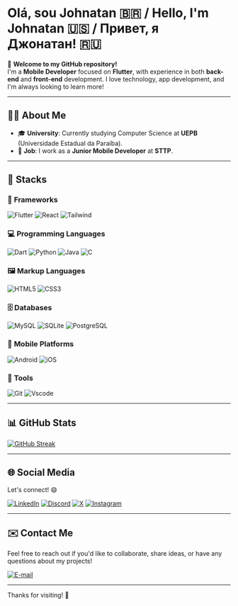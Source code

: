 # Olá, sou Johnatan 🇧🇷 / Hello, I'm Johnatan 🇺🇸 / Привет, я Джонатан! 🇷🇺

👋 **Welcome to my GitHub repository!**  
I'm a **Mobile Developer** focused on **Flutter**, with experience in both **back-end** and **front-end** development. I love technology, app development, and I'm always looking to learn more!

---

## 🧑‍💻 About Me

- 🎓 **University**: Currently studying Computer Science at **UEPB** (Universidade Estadual da Paraíba).
- 💼 **Job**: I work as a **Junior Mobile Developer** at **STTP**.

---

## 🚀 Stacks

### 🔧 **Frameworks**

![Flutter](https://img.shields.io/badge/Flutter-02569B?style=for-the-badge&logo=flutter&logoColor=white) ![React](https://img.shields.io/badge/React-20232A?style=for-the-badge&logo=react&logoColor=61DAFB) ![Tailwind](https://img.shields.io/badge/tailwindcss-%2338B2AC.svg?style=for-the-badge&logo=tailwind-css&logoColor=white)

### 💻 **Programming Languages**

![Dart](https://img.shields.io/badge/Dart-0175C2?style=for-the-badge&logo=dart&logoColor=white) ![Python](https://img.shields.io/badge/python-3670A0?style=for-the-badge&logo=python&logoColor=ffdd54) ![Java](https://img.shields.io/badge/java-%23ED8B00.svg?style=for-the-badge&logo=openjdk&logoColor=white) ![C](https://img.shields.io/badge/C-00599C?style=for-the-badge&logo=c&logoColor=white)

### 🖼️ **Markup Languages**

![HTML5](https://img.shields.io/badge/HTML5-E34F26?style=for-the-badge&logo=html5&logoColor=white) ![CSS3](https://img.shields.io/badge/CSS3-1572B6?style=for-the-badge&logo=css3&logoColor=white)

### 🗄️ **Databases**

![MySQL](https://img.shields.io/badge/MySQL-00000F?style=for-the-badge&logo=mysql&logoColor=white) ![SQLite](https://img.shields.io/badge/SQLite-000?style=for-the-badge&logo=sqlite&logoColor=07405E) ![PostgreSQL](https://img.shields.io/badge/PostgreSQL-000?style=for-the-badge&logo=postgresql)

### 📱 **Mobile Platforms**

![Android](https://img.shields.io/badge/Android-3DDC84?style=for-the-badge&logo=android&logoColor=white) ![iOS](https://img.shields.io/badge/iOS-000000?style=for-the-badge&logo=ios&logoColor=white)

### 🔧 **Tools**

![Git](https://img.shields.io/badge/GIT-E44C30?style=for-the-badge&logo=git&logoColor=white) ![Vscode](https://img.shields.io/badge/Vscode-007ACC?style=for-the-badge&logo=visual-studio-code&logoColor=white)

---

## 📊 GitHub Stats

[![GitHub Streak](https://streak-stats.demolab.com/?user=johndriguess&theme=bear&background=000&border=30A3DC&dates=FFF)](https://git.io/streak-stats)

---

## 🌐 Social Media

Let's connect! 😄

[![LinkedIn](https://img.shields.io/badge/LinkedIn-0077B5?style=for-the-badge&logo=linkedin&logoColor=white)](https://www.linkedin.com/in/johnrodriguess/) 
[![Discord](https://img.shields.io/badge/Discord-7289DA?style=for-the-badge&logo=discord&logoColor=white)](https://discord.com/channels/@johndriguess/) 
[![X](https://img.shields.io/badge/X-000?style=for-the-badge&logo=x)](https://x.com/johnrodriguess_) 
[![Instagram](https://img.shields.io/badge/-Instagram-%23E4405F?style=for-the-badge&logo=instagram&logoColor=white)](https://www.instagram.com/johnrodriguess_/)

---

## ✉️ Contact Me

Feel free to reach out if you'd like to collaborate, share ideas, or have any questions about my projects!

[![E-mail](https://img.shields.io/badge/-Email-000?style=for-the-badge&logo=microsoft-outlook&logoColor=007BFF)](mailto:johndriguess@gmail.com)

---

Thanks for visiting! 🚀
